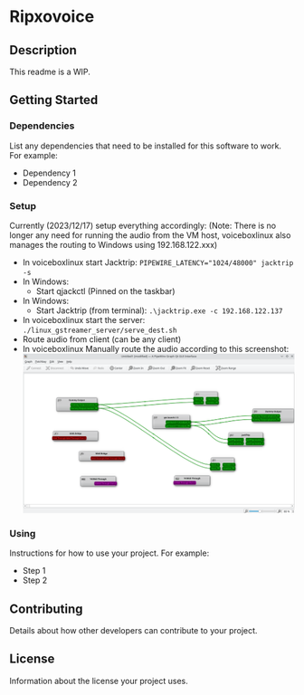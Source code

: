 # Ripxovoice

## Description

This readme is a WIP.

## Getting Started

### Dependencies

List any dependencies that need to be installed for this software to work. For example:

- Dependency 1
- Dependency 2

### Setup

Currently (2023/12/17) setup everything accordingly:
(Note: There is no longer any need for running the audio from the VM host, voiceboxlinux also manages the routing to Windows using 192.168.122.xxx)

- In voiceboxlinux start Jacktrip: `PIPEWIRE_LATENCY="1024/48000" jacktrip -s`
- In Windows:
    - Start qjackctl (Pinned on the taskbar)
- In Windows:
    - Start Jacktrip (from terminal): `.\jacktrip.exe -c 192.168.122.137`
- In voiceboxlinux start the server: `./linux_gstreamer_server/serve_dest.sh`
- Route audio from client (can be any client)
- In voiceboxlinux Manually route the audio according to this screenshot: ![Routing Screenshot](doc/img/0.png)

### Using

Instructions for how to use your project. For example:

- Step 1
- Step 2

## Contributing

Details about how other developers can contribute to your project.

## License

Information about the license your project uses.